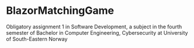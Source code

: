 # BlazorMatchingGame
Obligatory assignment 1 in Software Development, a subject in the fourth semester of Bachelor in Computer Engineering, Cybersecurity at University of South-Eastern Norway
